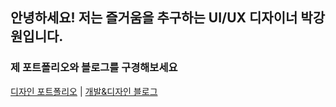 ## 안녕하세요! 저는 즐거움을 추구하는 UI/UX 디자이너 박강원입니다.

### 제 포트폴리오와 블로그를 구경해보세요


[디자인 포트폴리오](https://www.notion.so/UI-UX-6cb6ca91de9f4a25a81a92c21c44319b?pvs=4) | 
[개발&디자인 블로그](https://kangwonpark27.tistory.com/)




<!--
**akns27/akns27** is a ✨ _special_ ✨ repository because its `README.md` (this file) appears on your GitHub profile.

Here are some ideas to get you started:

- 🔭 I’m currently working on ...
- 🌱 I’m currently learning ...
- 👯 I’m looking to collaborate on ...
- 🤔 I’m looking for help with ...
- 💬 Ask me about ...
- 📫 How to reach me: ...
- 😄 Pronouns: ...
- ⚡ Fun fact: ...
-->




